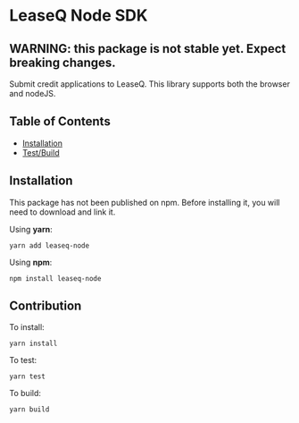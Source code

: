 # LeaseQ Node SDK

## WARNING: this package is not stable yet. Expect breaking changes.

Submit credit applications to LeaseQ. This library supports both the browser and
nodeJS.

## Table of Contents

* [Installation](#Installation)
* [Test/Build](#Contribution)

## Installation

This package has not been published on npm. Before installing it, you will need to download and link it.


Using **yarn**:
```
yarn add leaseq-node
```

Using **npm**:
```
npm install leaseq-node
```

## Contribution

To install:
```
yarn install
```

To test:
```
yarn test
```

To build:
```
yarn build
```